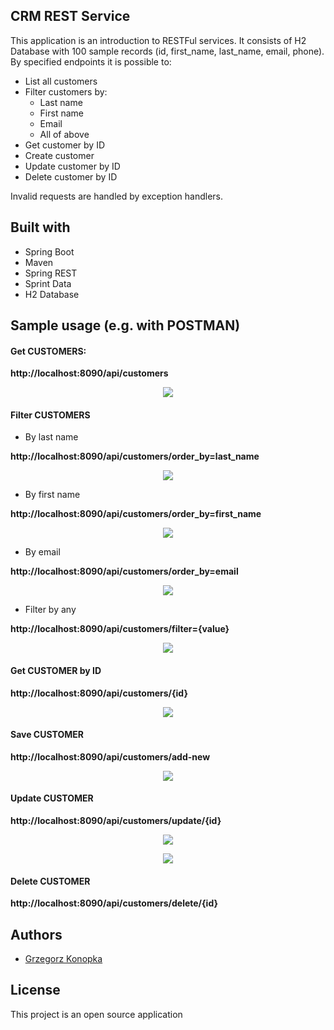 ## CRM REST Service

This application is an introduction to RESTFul services.
It consists of H2 Database with 100 sample records (id, first_name, last_name, email, phone).
By specified endpoints it is possible to:
* List all customers
* Filter customers by:
  * Last name
  * First name
  * Email
  * All of above
* Get customer by ID
* Create customer
* Update customer by ID
* Delete customer by ID

Invalid requests are handled by exception handlers.

## Built with

* Spring Boot
* Maven
* Spring REST
* Sprint Data
* H2 Database

## Sample usage (e.g. with POSTMAN)

#### Get CUSTOMERS:
<p><b>http://localhost:8090/api/customers</b></p>
<p align="center">
  <img src="https://github.com/konopkagrzegorz/crm-rest-service/blob/master/images/get-customers.JPG">
</p>

#### Filter CUSTOMERS
* By last name
<p><b>http://localhost:8090/api/customers/order_by=last_name</b></p>
<p align="center">
  <img src="https://github.com/konopkagrzegorz/crm-rest-service/blob/master/images/filter-by-lastname.JPG">
</p>

* By first name
<p><b>http://localhost:8090/api/customers/order_by=first_name</b></p>
<p align="center">
  <img src="https://github.com/konopkagrzegorz/crm-rest-service/blob/master/images/filter-by-firstname.JPG">
</p>

* By email
<p><b>http://localhost:8090/api/customers/order_by=email</b></p>
<p align="center">
  <img src="https://github.com/konopkagrzegorz/crm-rest-service/blob/master/images/filter-by-email.JPG">
</p>

* Filter by any
<p><b>http://localhost:8090/api/customers/filter={value}</b></p>
<p align="center">
  <img src="https://github.com/konopkagrzegorz/crm-rest-service/blob/master/images/filter-by-any.JPG">
</p>

#### Get CUSTOMER by ID
<p><b>http://localhost:8090/api/customers/{id}</b></p>
<p align="center">
  <img src="https://github.com/konopkagrzegorz/crm-rest-service/blob/master/images/get-customer.JPG">
</p>

#### Save CUSTOMER
<p><b>http://localhost:8090/api/customers/add-new</b></p>
<p align="center">
  <img src="https://github.com/konopkagrzegorz/crm-rest-service/blob/master/images/add-new.JPG">
</p>

#### Update CUSTOMER
<p><b>http://localhost:8090/api/customers/update/{id}</b></p>
<p align="center">
  <img src="https://github.com/konopkagrzegorz/crm-rest-service/blob/master/images/update-customer-before.JPG">
</p>
<p align="center">
  <img src="https://github.com/konopkagrzegorz/crm-rest-service/blob/master/images/update-customer-after.JPG">
</p>

#### Delete CUSTOMER
<p><b>http://localhost:8090/api/customers/delete/{id}</b></p>

## Authors

* [Grzegorz Konopka](https://github.com/konopkagrzegorz)

## License

This project is an open source application
